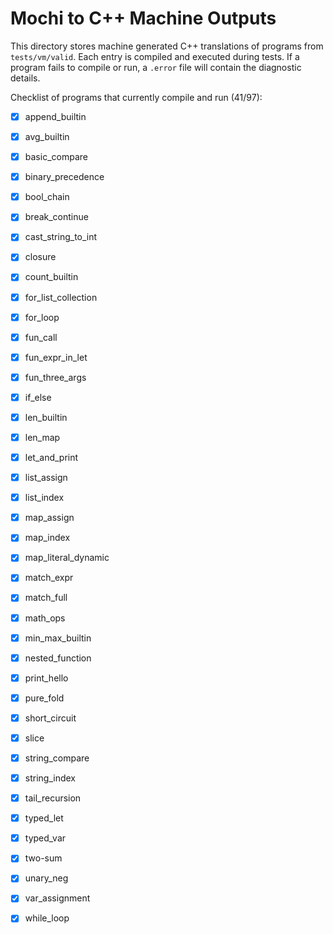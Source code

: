 # Mochi to C++ Machine Outputs

This directory stores machine generated C++ translations of programs from `tests/vm/valid`.
Each entry is compiled and executed during tests. If a program fails to compile or run,
a `.error` file will contain the diagnostic details.

Checklist of programs that currently compile and run (41/97):
- [x] append_builtin
- [x] avg_builtin
- [x] basic_compare
- [x] binary_precedence
- [x] bool_chain
- [x] break_continue
- [x] cast_string_to_int
- [x] closure
- [x] count_builtin
- [x] for_list_collection
- [x] for_loop
- [x] fun_call
- [x] fun_expr_in_let
- [x] fun_three_args
- [x] if_else
- [x] len_builtin
- [x] len_map
- [x] let_and_print
- [x] list_assign
- [x] list_index
- [x] map_assign
- [x] map_index
- [x] map_literal_dynamic
- [x] match_expr
- [x] match_full
- [x] math_ops
- [x] min_max_builtin
- [x] nested_function
- [x] print_hello
- [x] pure_fold
- [x] short_circuit
- [x] slice
- [x] string_compare
- [x] string_index
- [x] tail_recursion
- [x] typed_let
- [x] typed_var
- [x] two-sum
- [x] unary_neg
- [x] var_assignment
- [x] while_loop

